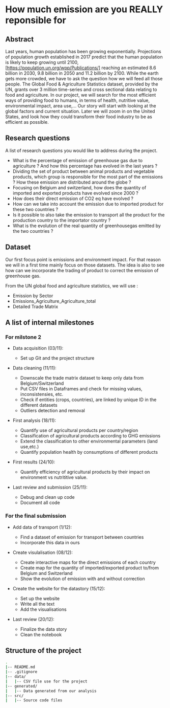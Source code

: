 # How much emission are you REALLY reponsible for

## Abstract

Last years, human population has been growing exponentially. Projections of population growth established in 2017 predict that the human population is likely to keep growing until 2100, [https://population.un.org/wpp/Publications/] reaching an estimated 8.6 billion in 2030, 9.8 billion in 2050 and 11.2 billion by 2100. While the earth gets more crowded, we have to ask the question how we will feed all those people. The Global Food & Agriculture Statistics dataset, provided by the UN, grants over 3 million time-series and cross sectional data relating to food and agriculture. In our project, we will search for the most efficient ways of providing food to humans, in terms of health, nutritive value, environmental impact, area use,... Our story will start with looking at the global factors and current situation. Later we will zoom in on the United States, and look how they could transform their food industry to be as efficient as possible.

## Research questions
A list of research questions you would like to address during the project.

* What is the percentage of emission of greenhouse gas due to agriculture ? And how this percentage has evolved in the last years ?
* Dividing the set of product between animal products and vegetable products, which group is responsible for the most part of the emissions ? How these emission are distributed around the globe ?
* Focusing on Belgium and switzerland, how does the quantity of imported and exported products have evolved since 2000 ?
* How does their direct emission of CO2 eq have evolved ?
* How can we take into account the emission due to imported product for these two countries ?
* Is it possible to also take the emission to transport all the product for the production country to the importator country ?
* What is the evolution of the real quantity of greenhousegas emitted by the two countries ?

## Dataset
Our first focus point is emissions and environment impact. For that reason we will in a first time mainly focus on those datasets. The idea is also to see how can we incorporate the trading of product to correct the emission of greenhouse gas.

From the UN global food and agriculture statistics, we will use :
 * Emission by Sector
 * Emissions_Agriculture_Agriculture_total
 * Detailed Trade Matrix
 

## A list of internal milestones
### For milstone 2

* Data acquisition (03/11):
  * Set up Git and the project structure
  
* Data cleaning (11/11):
  * Downscale the trade matrix dataset to keep only data from Belgium/Switzerland
  * Put CSV files in Dataframes and check for missing values, inconsistensies, etc.
  * Check if entities (crops, countries), are linked by unique ID in the different datasets
  * Outliers detection and removal
  
* First analysis (18/11):
  * Quantify use of agricultural products per country/region
  * Classification of agricultural products according to GHG emissions
  * Extend the classification to other environmental parameters (land use,etc.)
  * Quantify population health by consumptions of different products

* First results (24/10):
  * Quantify efficiency of agricultural products by their impact on environment vs nutrititive value.

* Last review and submission (25/11):
  * Debug and clean up code
  * Document all code
  
### For the final submission

* Add data of transport (1/12):
  * Find a dataset of emission for transport between countries
  * Incorporate this data in ours
  
* Create visulalisation (08/12):
  * Create interactive maps for the direct emissions of each country
  * Create map for the quantity of imported/exported product to/from Belgium and Switzerland
  * Show the evolution of emission with and without correction
  
* Create the website for the datastory (15/12):
  * Set up the website
  * Write all the text
  * Add the visualisations
  
* Last review (20/12):
  * Finalize the data story
  * Clean the notebook

## Structure of the project
```bash
.
|-- README.md
|-- .gitignore
|-- data/
|   |-- CSV file use for the project
|-- generated/
|   |-- Data generated from our analysis
|-- src/
|   |-- Source code files
```
